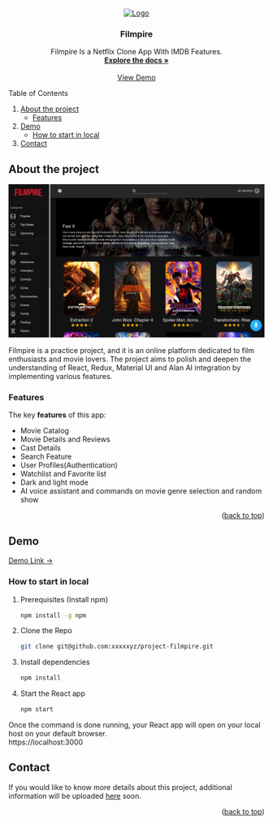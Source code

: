 <a name="readme-top"></a>

<!-- PROJECT LOGO -->
<br />
<div align="center">
  <a href="https://github.com/github_username/repo_name">
    <img src="https://fontmeme.com/permalink/210930/6854ae5c7f76597cf8680e48a2c8a50a.png" alt="Logo" width="120" height="46">
  </a>

<h3 align="center">Filmpire</h3>

  <p align="center">
    Filmpire Is a Netflix Clone App With IMDB Features.
    <br />
    <a href="https://github.com/xxxxxyz/project-filmpire"><strong>Explore the docs »</strong></a>
    <br />
    <br />
    <a href="https://react-practice-filmpire.netlify.app/">View Demo</a>
  </p>
</div>

<!-- TABLE OF CONTENTS -->
<summary>Table of Contents</summary>
  <ol>
    <li>
      <a href="#about-the-project">About the project</a>
      <ul>
        <li><a href="#features">Features</a></li>
      </ul>
    </li>
    <li>
      <a href="#demo">Demo</a>
      <ul>
        <li><a href="#how-to-start-in-local">How to start in local</a></li>
      </ul>
    </li>
    <li><a href="#contact">Contact</a></li>
  </ol>

<!-- ABOUT THE PROJECT -->
## About the project

![Product-default-screenshot](https://github.com/xxxxxyz/project-filmpire/blob/main/src/assets/images/Dark%20Mode.png?raw=true)
 
Filmpire is a practice project, and it is an online platform dedicated to film enthusiasts and movie lovers. The project aims to polish and deepen the understanding of React, Redux, Material UI and Alan AI integration by implementing various features. 

### Features
The key **features** of this app:
  <ul>
    <li>Movie Catalog</li>
    <li>Movie Details and Reviews</li>
    <li>Cast Details</li>
    <li>Search Feature</li>
    <li>User Profiles(Authentication)</li>
    <li>Watchlist and Favorite list</li>
    <li>Dark and light mode</li>
    <li>AI voice assistant and commands on movie genre selection and random show</li>
  </ul>

<p align="right">(<a href="#readme-top">back to top</a>)</p>

<!-- DEMO -->
## Demo
<a href="https://react-practice-filmpire.netlify.app/">Demo Link &rarr; </a> 

### How to start in local
1. Prerequisites (Install npm)
   ```sh
   npm install -g npm

1. Clone the Repo
   ```sh
   git clone git@github.com:xxxxxyz/project-filmpire.git

2. Install dependencies
   ```sh
   npm install
3. Start the React app
   ```sh
   npm start
Once the command is done running, your React app will open on your local host on your default browser.
<br/>
      https://localhost:3000

## Contact
If you would like to know more details about this project, additional information will be uploaded <a href="www.zoeyxyz.com">here</a> soon.

<p align="right">(<a href="#readme-top">back to top</a>)</p>

